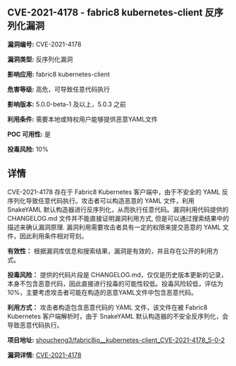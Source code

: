 ## CVE-2021-4178 - fabric8 kubernetes-client 反序列化漏洞

**漏洞编号:** CVE-2021-4178

**漏洞类型:** 反序列化漏洞

**影响应用:** fabric8 kubernetes-client

**危害等级:** 高危，可导致任意代码执行

**影响版本:** 5.0.0-beta-1 及以上，5.0.3 之前

**利用条件:** 需要本地或特权用户能够提供恶意YAML文件

**POC 可用性:** 是

**投毒风险:** 10%

## 详情

CVE-2021-4178 存在于 Fabric8 Kubernetes 客户端中，由于不安全的 YAML 反序列化导致任意代码执行。攻击者可以构造恶意的 YAML 文件，利用 SnakeYAML 默认构造器进行反序列化，从而执行任意代码。漏洞利用代码提供的 CHANGELOG.md 文件并不能直接证明漏洞利用方式, 但是可以通过搜索结果中的描述来确认漏洞原理. 漏洞利用需要攻击者具有一定的权限来提交恶意的 YAML 文件，因此利用条件相对苛刻。

**有效性：** 根据漏洞库信息和搜索结果，漏洞是有效的，并且存在公开的利用方式。

**投毒风险：** 提供的代码片段是 CHANGELOG.md，仅仅是历史版本更新的记录，本身不包含恶意代码，因此直接进行投毒的可能性较低。投毒风险较低，评估为10%，主要考虑攻击者可能在构造的恶意YAML文件中包含恶意代码。

**利用方式：** 攻击者构造包含恶意代码的 YAML 文件，该文件在被 Fabric8 Kubernetes 客户端解析时，由于 SnakeYAML 默认构造器的不安全反序列化，会导致恶意代码执行。

**项目地址:** [shoucheng3/fabric8io__kubernetes-client_CVE-2021-4178_5-0-2](https://github.com/shoucheng3/fabric8io__kubernetes-client_CVE-2021-4178_5-0-2)

**漏洞详情:** [CVE-2021-4178](https://nvd.nist.gov/vuln/detail/CVE-2021-4178)